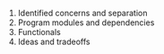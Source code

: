 1. Identified concerns and separation
2. Program modules and dependencies
3. Functionals
4. Ideas and tradeoffs